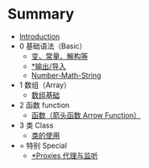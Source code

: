 # Summary

* [Introduction](README.md)
* 0 基础语法（Basic）
	* [变、常量、解构等](./Basic/Basic.md)
	* [*输出/导入](./Basic/Export.md)
	* [Number-Math-String](./Basic/Number-Math-String.md)
* 1 数组（Array）
	* [数组基础](Array.md)
* 2 函数 function
	* [函数（箭头函数 Arrow Function）](Function.md)
* 3 类 Class
	* [类的使用](Class.md)
* = 特别 Special
    * [*Proxies 代理与监听](Proxy.md)

